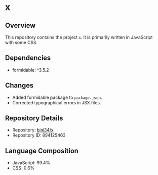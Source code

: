 # x

## Overview
This repository contains the project `x`. It is primarily written in JavaScript with some CSS.

## Dependencies
- formidable: ^3.5.2

## Changes
- Added formidable package to `package.json`.
- Corrected typographical errors in JSX files.

## Repository Details
- Repository: [bini34/x](https://github.com/bini34/x)
- Repository ID: 894125463

## Language Composition
- JavaScript: 99.4%
- CSS: 0.6%
